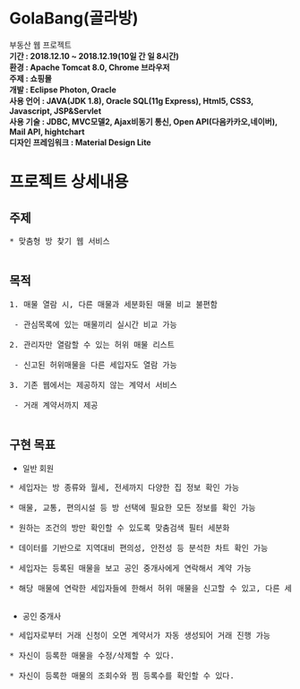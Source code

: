 # GolaBang(골라방)
부동산 웹 프로젝트<br>
<b>기간 : 2018.12.10 ~ 2018.12.19(10일 간 일 8시간)</b><br>
<b>환경 : Apache Tomcat 8.0, Chrome 브라우저</b><br>
<b>주제 : 쇼핑몰</b><br>
<b>개발 : Eclipse Photon, Oracle</b><br>
<b>사용 언어 : JAVA(JDK 1.8), Oracle SQL(11g Express), Html5, CSS3, Javascript, JSP&Servlet</b><br>
<b>사용 기술 : JDBC, MVC모델2, Ajax비동기 통신, Open API(다음카카오,네이버), Mail API, hightchart </b><br>
<b>디자인 프레임워크 : Material Design Lite</b><br>

# 프로젝트 상세내용
## 주제
<pre>
* 맞춤형 방 찾기 웹 서비스<br>
</pre>

## 목적
<pre>
1. 매물 열람 시, 다른 매물과 세분화된 매물 비교 불편함<br>
 - 관심목록에 있는 매물끼리 실시간 비교 가능<br>
2. 관리자만 열람할 수 있는 허위 매물 리스트<br>
 - 신고된 허위매물을 다른 세입자도 열람 가능<br>
3. 기존 웹에서는 제공하지 않는 계약서 서비스<br>
 - 거래 계약서까지 제공<br>
</pre>

## 구현 목표
* 일반 회원
<pre>
* 세입자는 방 종류와 월세, 전세까지 다양한 집 정보 확인 가능<br>
* 매물, 교통, 편의시설 등 방 선택에 필요한 모든 정보를 확인 가능<br>
* 원하는 조건의 방만 확인할 수 있도록 맞춤검색 필터 세분화<br>
* 데이터를 기반으로 지역대비 편의성, 안전성 등 분석한 차트 확인 가능<br>
* 세입자는 등록된 매물을 보고 공인 중개사에게 연락해서 계약 가능<br>
* 해당 매물에 연락한 세입자들에 한해서 허위 매물을 신고할 수 있고, 다른 세입자들도 열람 가능<br>
</pre>
* 공인 중개사
<pre>
* 세입자로부터 거래 신청이 오면 계약서가 자동 생성되어 거래 진행 가능<br>
* 자신이 등록한 매물을 수정/삭제할 수 있다.<br>
* 자신이 등록한 매물의 조회수와 찜 등록수를 확인할 수 있다.<br>
</pre>
